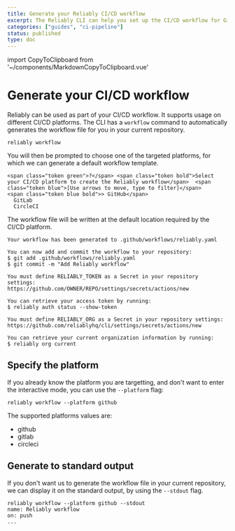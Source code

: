 ```yaml
---
title: Generate your Reliably CI/CD workflow
excerpt: The Reliably CLI can help you set up the CI/CD workflow for GitHub, GitLab and CircleCI.
categories: ["guides", "ci-pipeline"]
status: published
type: doc
---
```


import CopyToClipboard from '~/components/MarkdownCopyToClipboard.vue'

# Generate your CI/CD workflow

Reliably can be used as part of your CI/CD workflow.
It supports usage on different CI/CD platforms.
The CLI has a `workflow` command to automatically generates the workflow file
for you in your current repository.

```console
reliably workflow
```
<CopyToClipboard />

You will then be prompted to choose one of the targeted platforms,
for which we can generate a default workflow template.

```reliably
<span class="token green">?</span> <span class="token bold">Select your CI/CD platform to create the Reliably workflow</span>  <span class="token blue">[Use arrows to move, type to filter]</span>
<span class="token blue bold">> GitHub</span>
  GitLab
  CircleCI
```

The workflow file will be written at the default location required
by the CI/CD platform.

```console
Your workflow has been generated to .github/workflows/reliably.yaml

You can now add and commit the workflow to your repository:
$ git add .github/workflows/reliably.yaml
$ git commit -m "Add Reliably workflow"

You must define RELIABLY_TOKEN as a Secret in your repository settings:
https://github.com/OWNER/REPO/settings/secrets/actions/new

You can retrieve your access token by running:
$ reliably auth status --show-token

You must define RELIABLY_ORG as a Secret in your repository settings:
https://github.com/reliablyhq/cli/settings/secrets/actions/new

You can retrieve your current organization information by running:
$ reliably org current
```

## Specify the platform

If you already know the platform you are targetting, and don't want to
enter the interactive mode, you can use the `--platform` flag:

```console
reliably workflow --platform github
```
<CopyToClipboard />

The supported platforms values are:

* github
* gitlab
* circleci

## Generate to standard output

If you don't want us to generate the workflow file in your current repository,
we can display it on the standard output, by using the `--stdout` flag.

```console
reliably workflow --platform github --stdout
name: Reliably workflow
on: push
...
```
